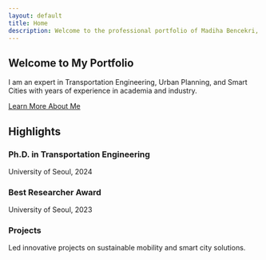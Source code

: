 ```yaml
---
layout: default
title: Home
description: Welcome to the professional portfolio of Madiha Bencekri, an expert in Transportation Engineering, Urban Planning, and Smart Cities.
---
```


<!-- Main Content -->
<div class="main-content">
  <section class="hero">
    <h1>Welcome to My Portfolio</h1>
    <p>
      I am an expert in Transportation Engineering, Urban Planning, and Smart Cities with years of experience in academia and industry.
    </p>
    <a href="about.html" class="btn">Learn More About Me</a>
  </section>

  <!-- Highlights Section -->
  <section class="highlights">
    <h2>Highlights</h2>
    <div class="highlight-grid">
      <div class="highlight">
        <i class="fas fa-graduation-cap"></i>
        <h3>Ph.D. in Transportation Engineering</h3>
        <p>University of Seoul, 2024</p>
      </div>
      <div class="highlight">
        <i class="fas fa-award"></i>
        <h3>Best Researcher Award</h3>
        <p>University of Seoul, 2023</p>
      </div>
      <div class="highlight">
        <i class="fas fa-project-diagram"></i>
        <h3>Projects</h3>
        <p>Led innovative projects on sustainable mobility and smart city solutions.</p>
      </div>
    </div>
  </section>
</div>
